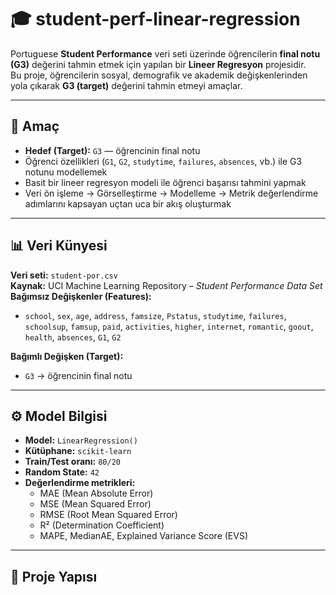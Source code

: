 # 🎓 student-perf-linear-regression

Portuguese **Student Performance** veri seti üzerinde öğrencilerin **final notu (G3)** değerini tahmin etmek için yapılan bir **Lineer Regresyon** projesidir.  
Bu proje, öğrencilerin sosyal, demografik ve akademik değişkenlerinden yola çıkarak **G3 (target)** değerini tahmin etmeyi amaçlar.

---

## 🎯 Amaç

- **Hedef (Target):** `G3` — öğrencinin final notu  
- Öğrenci özellikleri (`G1`, `G2`, `studytime`, `failures`, `absences`, vb.) ile G3 notunu modellemek  
- Basit bir lineer regresyon modeli ile öğrenci başarısı tahmini yapmak  
- Veri ön işleme → Görselleştirme → Modelleme → Metrik değerlendirme adımlarını kapsayan uçtan uca bir akış oluşturmak  

---

## 📊 Veri Künyesi

**Veri seti:** `student-por.csv`  
**Kaynak:** UCI Machine Learning Repository – *Student Performance Data Set*  
**Bağımsız Değişkenler (Features):**
- `school`, `sex`, `age`, `address`, `famsize`, `Pstatus`, `studytime`, `failures`, `schoolsup`, `famsup`, `paid`, `activities`, `higher`, `internet`, `romantic`, `goout`, `health`, `absences`, `G1`, `G2`
  
**Bağımlı Değişken (Target):**
- `G3` → öğrencinin final notu  

---

## ⚙️ Model Bilgisi

- **Model:** `LinearRegression()`  
- **Kütüphane:** `scikit-learn`  
- **Train/Test oranı:** `80/20`  
- **Random State:** `42`  
- **Değerlendirme metrikleri:**  
  - MAE (Mean Absolute Error)  
  - MSE (Mean Squared Error)  
  - RMSE (Root Mean Squared Error)  
  - R² (Determination Coefficient)  
  - MAPE, MedianAE, Explained Variance Score (EVS)

---

## 📁 Proje Yapısı

